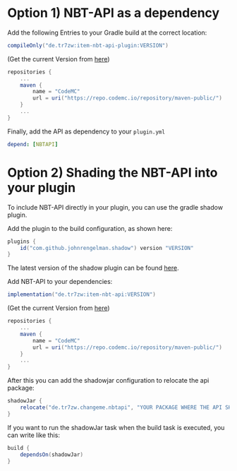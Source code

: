 # Option 1) NBT-API as a dependency

Add the following Entries to your Gradle build at the correct location:

```groovy
compileOnly("de.tr7zw:item-nbt-api-plugin:VERSION")
```

(Get the current Version from [here](https://www.spigotmc.org/resources/nbt-api.7939/))

```groovy
repositories {
    ...
    maven {
        name = "CodeMC"
        url = uri("https://repo.codemc.io/repository/maven-public/")
    }
    ...
}
```

Finally, add the API as dependency to your ``plugin.yml``

```yml
depend: [NBTAPI]
```

# Option 2) Shading the NBT-API into your plugin

To include NBT-API directly in your plugin, you can use the gradle shadow plugin.

Add the plugin to the build configuration, as shown here:

```groovy
plugins {
    id("com.github.johnrengelman.shadow") version "VERSION"
}
```

The latest version of the shadow plugin can be found [here](https://github.com/johnrengelman/shadow/releases).
<br/>

Add NBT-API to your dependencies:

```groovy
implementation("de.tr7zw:item-nbt-api:VERSION")
```

(Get the current Version from [here](https://www.spigotmc.org/resources/nbt-api.7939/))

```groovy
repositories {
    ...
    maven {
        name = "CodeMC"
        url = uri("https://repo.codemc.io/repository/maven-public/")
    }
    ...
}
```

After this you can add the shadowjar configuration to relocate the api package:

```groovy
shadowJar {
    relocate("de.tr7zw.changeme.nbtapi", "YOUR PACKAGE WHERE THE API SHOULD END UP")
}
```

If you want to run the shadowJar task when the build task is executed, you can write like this:

```groovy
build {
    dependsOn(shadowJar)
}
```

